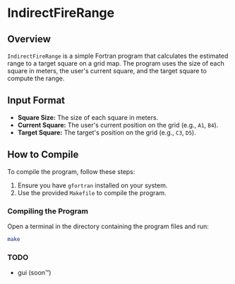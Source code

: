 # IndirectFireRange

## Overview

`IndirectFireRange` is a simple Fortran program that calculates the estimated range to a target square on a grid map. The program uses the size of each square in meters, the user's current square, and the target square to compute the range.

## Input Format

- **Square Size:** The size of each square in meters.
- **Current Square:** The user's current position on the grid (e.g., `A1`, `B4`).
- **Target Square:** The target's position on the grid (e.g., `C3`, `D5`).

## How to Compile

To compile the program, follow these steps:

1. Ensure you have `gfortran` installed on your system.
2. Use the provided `Makefile` to compile the program.

### Compiling the Program

Open a terminal in the directory containing the program files and run:

```sh
make
```
### TODO
* gui (soon™)
